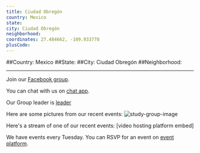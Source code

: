 ```yaml
---
title: Ciudad Obregón
country: Mexico
state: 
city: Ciudad Obregón
neighborhood: 
coordinates: 27.484662, -109.933778
plusCode:
---
```


##Country: Mexico
##State: 
##City: Ciudad Obregón
##Neighborhood: 
*****
Join our [Facebook group](https://www.facebook.com/groups/free.code.camp.cd.obregon).

You can chat with us on [chat app]().

Our Group leader is [leader]()

Here are some pictures from our recent events:
![study-group-image]()

Here's a stream of one of our recent events:
[video hosting platform embed]

We have events every Tuesday. You can RSVP for an event on [event platform]().
